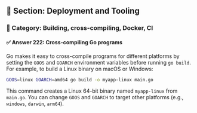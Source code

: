 ## 📘 Section: Deployment and Tooling  
### 🔹 Category: Building, cross-compiling, Docker, CI  
#### ✅ Answer 222: Cross-compiling Go programs

Go makes it easy to cross-compile programs for different platforms by setting the `GOOS` and `GOARCH` environment variables before running `go build`. For example, to build a Linux binary on macOS or Windows:

```bash
GOOS=linux GOARCH=amd64 go build -o myapp-linux main.go
```

This command creates a Linux 64-bit binary named `myapp-linux` from `main.go`. You can change `GOOS` and `GOARCH` to target other platforms (e.g., `windows`, `darwin`, `arm64`).

